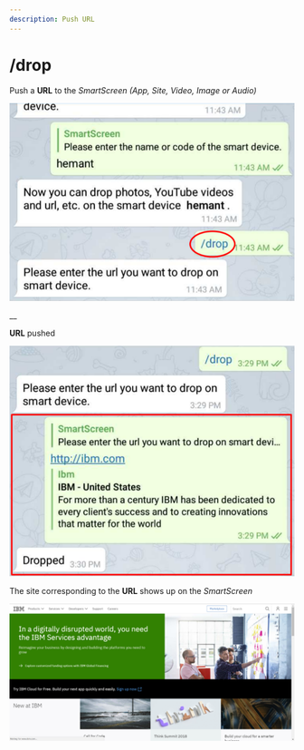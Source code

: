 ```yaml
---
description: Push URL
---
```


# /drop

Push a **URL** to the _SmartScreen \(App, Site, Video, Image or Audio\)_

![](../.gitbook/assets/d1_t.png)

\_\_

**URL** pushed

![](../.gitbook/assets/d2_t.png)

The site corresponding to the **URL** shows up on the _SmartScreen_

![](../.gitbook/assets/drop_ss_1.png)

